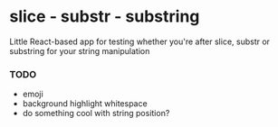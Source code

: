 # slice - substr - substring

Little React-based app for testing whether you're after slice, substr or substring for your string manipulation


### TODO
- emoji
- background highlight whitespace
- do something cool with string position?